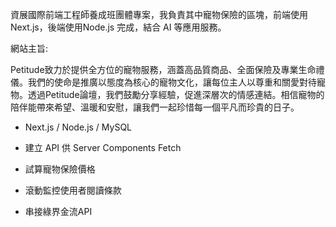 資展國際前端工程師養成班團體專案，我負責其中寵物保險的區塊，前端使用 Next.js，後端使用Node.js 完成，結合 AI 等應用服務。

網站主旨:

Petitude致力於提供全方位的寵物服務，涵蓋高品質商品、全面保險及專業生命禮儀。我們的使命是推廣以態度為核心的寵物文化，讓每位主人以尊重和關愛對待寵物。透過Petitude論壇，我們鼓勵分享經驗，促進深層次的情感連結。相信寵物的陪伴能帶來希望、溫暖和安慰，讓我們一起珍惜每一個平凡而珍貴的日子。



- Next.js / Node.js / MySQL

- 建立 API 供 Server Components Fetch

- 試算寵物保險價格

- 滾動監控使用者閱讀條款

- 串接綠界金流API
